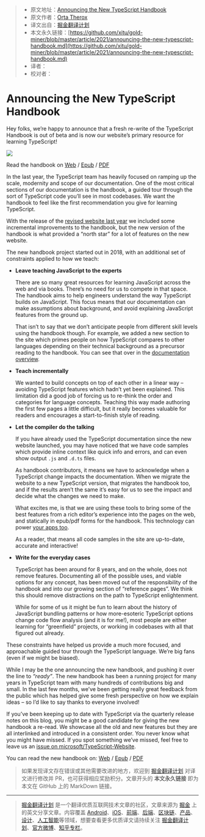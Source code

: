 > * 原文地址：[Announcing the New TypeScript Handbook](https://devblogs.microsoft.com/typescript/announcing-the-new-typescript-handbook/)
> * 原文作者：[Orta Therox](https://devblogs.microsoft.com/typescript/author/ortammicrosoft-com/)
> * 译文出自：[掘金翻译计划](https://github.com/xitu/gold-miner)
> * 本文永久链接：[https://github.com/xitu/gold-miner/blob/master/article/2021/announcing-the-new-typescript-handbook.md](https://github.com/xitu/gold-miner/blob/master/article/2021/announcing-the-new-typescript-handbook.md)
> * 译者：
> * 校对者：

# Announcing the New TypeScript Handbook
Hey folks, we’re happy to announce that a fresh re-write of the TypeScript Handbook is out of beta and is now our website’s primary resource for learning TypeScript!

![](https://camo.githubusercontent.com/31314b426b9625bab48f962812b35f25c46f1d4f89ffbc652192b5e2cd81cf8f/68747470733a2f2f646576626c6f67732e6d6963726f736f66742e636f6d2f747970657363726970742f77702d636f6e74656e742f75706c6f6164732f73697465732f31312f323032312f30332f53637265656e2d53686f742d323032312d30332d30352d61742d322e35332e32372d504d2e706e67)


Read the handbook on [Web](https://www.typescriptlang.org/docs/handbook/intro.html) / [Epub](https://www.typescriptlang.org/assets/typescript-handbook.epub) / [PDF](https://www.typescriptlang.org/assets/typescript-handbook.pdf)

In the last year, the TypeScript team has heavily focused on ramping up the scale, modernity and scope of our documentation. One of the most critical sections of our documentation is the handbook, a guided tour through the sort of TypeScript code you’ll see in most codebases. We want the handbook to feel like the first recommendation you give for learning TypeScript.

With the release of the [revised website last year](https://devblogs.microsoft.com/typescript/announcing-the-new-typescript-website/) we included some incremental improvements to the handbook, but the new version of the handbook is what provided a “north star” for a lot of features on the new website.

The new handbook project started out in 2018, with an additional set of constraints applied to how we teach:

- **Leave teaching JavaScript to the experts**

    There are so many great resources for learning JavaScript across the web and via books. There’s no need for us to compete in that space. The handbook aims to help engineers understand the way TypeScript builds on JavaScript. This focus means that our documentation can make assumptions about background, and avoid explaining JavaScript features from the ground up.

    That isn’t to say that we don’t anticipate people from different skill levels using the handbook though. For example, we added a new section to the site which primes people on how TypeScript compares to other languages depending on their technical background as a precursor reading to the handbook. You can see that over in the [documentation overview](https://www.typescriptlang.org/docs/).

- **Teach incrementally**

    We wanted to build concepts on top of each other in a linear way – avoiding TypeScript features which hadn’t yet been explained. This limitation did a good job of forcing us to re-think the order and categories for language concepts. Teaching this way made authoring the first few pages a little difficult, but it really becomes valuable for readers and encourages a start-to-finish style of reading.

- **Let the compiler do the talking**

    If you have already used the TypeScript documentation since the new website launched, you may have noticed that we have code samples which provide inline context like quick info and errors, and can even show output `.js` and `.d.ts` files.

    As handbook contributors, it means we have to acknowledge when a TypeScript change impacts the documentation. When we migrate the website to a new TypeScript version, that migrates the handbook too, and if the results aren’t the same it’s easy for us to see the impact and decide what the changes we need to make.

    What excites me, is that we are using these tools to bring some of the best features from a rich editor’s experience into the pages on the web, and statically in epub/pdf forms for the handbook. This technology can power [your apps too](https://www.npmjs.com/package/shiki-twoslash).

    As a reader, that means all code samples in the site are up-to-date, accurate and interactive!

- **Write for the everyday cases**

    TypeScript has been around for 8 years, and on the whole, does not remove features. Documenting all of the possible uses, and viable options for any concept, has been moved out of the responsibility of the handbook and into our growing section of “reference pages”. We think this should remove distractions on the path to TypeScript enlightenment.

    While for some of us it might be fun to learn about the history of JavaScript bundling patterns or how more-esoteric TypeScript options change code flow analysis (and it is for me!), most people are either learning for “greenfield” projects, or working in codebases with all that figured out already.

These constraints have helped us provide a much more focused, and approachable guided tour through the TypeScript language. We’re big fans (even if we might be biased).

While I may be the one announcing the new handbook, and pushing it over the line to *“ready”*. The new handbook has been a running project for many years in TypeScript team with many hundreds of contributions big and small. In the last few months, we’ve been getting really great feedback from the public which has helped give some fresh perspective on how we explain ideas – so I’d like to say thanks to everyone involved!

If you’ve been keeping up to date with TypeScript via the quarterly release notes on this blog, you might be a good candidate for giving the new handbook a re-read. We showcase all the old and new features but they are all interlinked and introduced in a consistent order. You never know what you might have missed. If you spot something we’ve missed, feel free to leave us an [issue on microsoft/TypeScript-Website](https://github.com/microsoft/TypeScript-Website/issues/new/choose).

You can read the new handbook on: [Web](https://www.typescriptlang.org/docs/handbook/intro.html) / [Epub](https://www.typescriptlang.org/assets/typescript-handbook.epub) / [PDF](https://www.typescriptlang.org/assets/typescript-handbook.pdf)

> 如果发现译文存在错误或其他需要改进的地方，欢迎到 [掘金翻译计划](https://github.com/xitu/gold-miner) 对译文进行修改并 PR，也可获得相应奖励积分。文章开头的 **本文永久链接** 即为本文在 GitHub 上的 MarkDown 链接。

---

> [掘金翻译计划](https://github.com/xitu/gold-miner) 是一个翻译优质互联网技术文章的社区，文章来源为 [掘金](https://juejin.im) 上的英文分享文章。内容覆盖 [Android](https://github.com/xitu/gold-miner#android)、[iOS](https://github.com/xitu/gold-miner#ios)、[前端](https://github.com/xitu/gold-miner#前端)、[后端](https://github.com/xitu/gold-miner#后端)、[区块链](https://github.com/xitu/gold-miner#区块链)、[产品](https://github.com/xitu/gold-miner#产品)、[设计](https://github.com/xitu/gold-miner#设计)、[人工智能](https://github.com/xitu/gold-miner#人工智能)等领域，想要查看更多优质译文请持续关注 [掘金翻译计划](https://github.com/xitu/gold-miner)、[官方微博](http://weibo.com/juejinfanyi)、[知乎专栏](https://zhuanlan.zhihu.com/juejinfanyi)。
